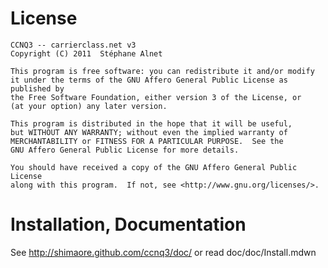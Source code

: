 License
=======

    CCNQ3 -- carrierclass.net v3
    Copyright (C) 2011  Stéphane Alnet

    This program is free software: you can redistribute it and/or modify
    it under the terms of the GNU Affero General Public License as published by
    the Free Software Foundation, either version 3 of the License, or
    (at your option) any later version.

    This program is distributed in the hope that it will be useful,
    but WITHOUT ANY WARRANTY; without even the implied warranty of
    MERCHANTABILITY or FITNESS FOR A PARTICULAR PURPOSE.  See the
    GNU Affero General Public License for more details.

    You should have received a copy of the GNU Affero General Public License
    along with this program.  If not, see <http://www.gnu.org/licenses/>.

Installation, Documentation
===========================

  See <http://shimaore.github.com/ccnq3/doc/>
  or read doc/doc/Install.mdwn
